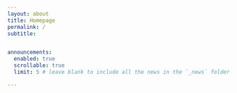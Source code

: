 ```yaml
---
layout: about
title: Homepage
permalink: /
subtitle: 


announcements:
  enabled: true 
  scrollable: true 
  limit: 5 # leave blank to include all the news in the `_news` folder

---
```






